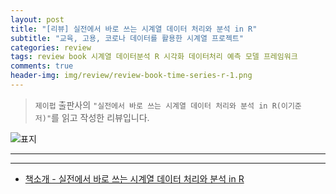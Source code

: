 ```yaml
---  
layout: post  
title: "[리뷰] 실전에서 바로 쓰는 시계열 데이터 처리와 분석 in R"  
subtitle: "교육, 고용, 코로나 데이터를 활용한 시계열 프로젝트"  
categories: review  
tags: review book 시계열 데이터분석 R 시각화 데이터처리 예측 모델 프레임워크       
comments: true  
header-img: img/review/review-book-time-series-r-1.png
---  
```

  
> `제이펍` 출판사의 `"실전에서 바로 쓰는 시계열 데이터 처리와 분석 in R(이기준 저)"`를 읽고 작성한 리뷰입니다.  

![표지](https://theorydb.github.io/assets/img/review/review-book-time-series-r-1.png)  

---


---

* [책소개 - 실전에서 바로 쓰는 시계열 데이터 처리와 분석 in R](http://www.yes24.com/Product/Goods/102603961)